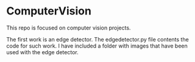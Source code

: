 # ComputerVision


This repo is focused on computer vision projects.

The first work is an edge detector. The edgedetector.py file contents the code for such work. I have included a folder with images that have been used with the edge detector.